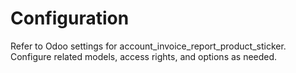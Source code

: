 # Configuration

Refer to Odoo settings for account_invoice_report_product_sticker. Configure related models, access rights, and options as needed.
